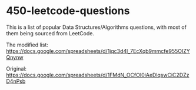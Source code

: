 # 450-leetcode-questions

This is a list of popular Data Structures/Algorithms questions, with most of them being sourced from LeetCode.

The modified list: https://docs.google.com/spreadsheets/d/1jqc3d4l_7EcXqb9mmcfe955OIZYQnynw

Original: https://docs.google.com/spreadsheets/d/1FMdN_OCfOI0iAeDlqswCiC2DZzD4nPsb
